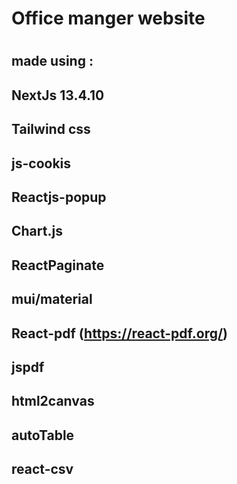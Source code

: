 # Office manger website
#

## made using :
##
## NextJs 13.4.10
## Tailwind css
##  js-cookis 
## Reactjs-popup
## Chart.js
## ReactPaginate
## mui/material 
## React-pdf (https://react-pdf.org/)
## jspdf
## html2canvas
## autoTable
## react-csv
